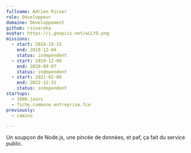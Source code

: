 ```yaml
---
fullname: Adrien Risser
role: Développeur
domaine: Développement
github: risseraka
avatar: https://i.goopics.net/wLLYD.png
missions:
  - start: 2018-10-15
    end: 2019-12-04
    status: independent
  - start: 2019-12-09
    end: 2020-09-07
    status: independent
  - start: 2021-02-08
    end: 2022-12-31
    status: independent
startups:
  - 1000.jours
  - fiche.commune.entreprise.fce
previously:
  - camino

---
```


Un soupçon de Node.js, une pincée de données, et paf, ça fait du service public.
